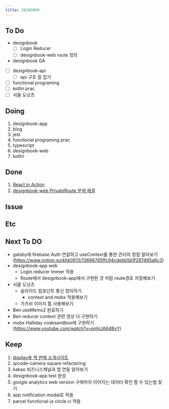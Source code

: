 ```yaml
---
title: 20200809
---
```


## To Do

- designbook
  - [ ] Login Reducer
  - [ ] designbook-web route 정의
- designbook GA
- [ ] designbook-api
  - [ ] api 구조 잘 잡기
- [ ] functional programing
- [ ] kotlin prac
- [ ] 서울 도넛츠

## Doing

1. designbook-app
2. blog
3. jest
4. functional programing prac
5. typescript
6. designbook-web
7. kotlin

## Done

1. [React in Action](https://www.notion.so/khk0613/React-component-d6f3672f797040feb106c0fbc12b9274)
2. [designbook-web PrivateRoute 문제 해결](https://www.notion.so/khk0613/privateRoute-5715ab2a27994eca8ea0b6f1908efa99)

## Issue

## Etc

## Next To DO

- gatsby에 firebase Auth 연걸하고 useContext를 통한 관리의 장점 알아보기(https://www.notion.so/khk0613/13666745ffc94cdebb5b1f267485a6c3)
- designbook-app web
  - Login reducer Immer 적용
  - Route에서 designbook-app에서 구현한 것 처럼 route경로 지정해보기
- 서울 도넛츠
  - 슬라이드 컴포넌트 통신 정리하기
    - context and mobx 적용해보기
  - 가츠비 이미지 툴 사용해보기
- Ben useMemo2 완료하기
- Ben reducer context 관련 영상 다 구현하기
- mobx Halliday codesandbox에 구현하기 (https://www.youtube.com/watch?v=pnhIJA64ByY)

## Keep

1. [display용 책 판매 소개사이트](https://www.notion.so/664d830ecbd64cfd92ec8d22efa725fa)
2. qrcode-camera square refactoring
3. kakao 비즈니스채널과 앱 연동 알아보기
4. designbook-app test 완성
5. google analytics web version 구매까지 이어지는 데이터 확인 할 수 있는법 찾기
6. app notification modal로 적용
7. parcel functional-js circle ci 적용
